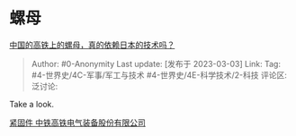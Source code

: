 # 螺母
[中国的高铁上的螺母，真的依赖日本的技术吗？](https://www.zhihu.com/question/329320256/answer/2918859453)

> Author: #0-Anonymity
> Last update: [发布于 2023-03-03]
> Link:
> Tag: #4-世界史/4C-军事/军工与技术 #4-世界史/4E-科学技术/2-科技
> 评论区:
> 泛讨论:

Take a look.

[紧固件 中铁高铁电气装备股份有限公司](https://link.zhihu.com/?target=http%3A//www.bjqcc.com/default/product/12/637)
